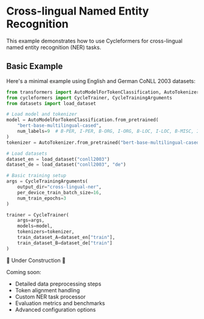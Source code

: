 # Cross-lingual Named Entity Recognition

This example demonstrates how to use Cycleformers for cross-lingual named entity recognition (NER) tasks.

## Basic Example

Here's a minimal example using English and German CoNLL 2003 datasets:

```python
from transformers import AutoModelForTokenClassification, AutoTokenizer
from cycleformers import CycleTrainer, CycleTrainingArguments
from datasets import load_dataset

# Load model and tokenizer
model = AutoModelForTokenClassification.from_pretrained(
    "bert-base-multilingual-cased",
    num_labels=9  # B-PER, I-PER, B-ORG, I-ORG, B-LOC, I-LOC, B-MISC, I-MISC, O
)
tokenizer = AutoTokenizer.from_pretrained("bert-base-multilingual-cased")

# Load datasets
dataset_en = load_dataset("conll2003")
dataset_de = load_dataset("conll2003", "de")

# Basic training setup
args = CycleTrainingArguments(
    output_dir="cross-lingual-ner",
    per_device_train_batch_size=16,
    num_train_epochs=3
)

trainer = CycleTrainer(
    args=args,
    models=model,
    tokenizers=tokenizer,
    train_dataset_A=dataset_en["train"],
    train_dataset_B=dataset_de["train"]
)
```

🚧 Under Construction 🚧

Coming soon:
- Detailed data preprocessing steps
- Token alignment handling
- Custom NER task processor
- Evaluation metrics and benchmarks
- Advanced configuration options